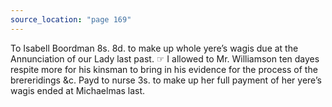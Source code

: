 ```yaml
---
source_location: "page 169"
---
```

To Isabell Boordman 8s. 8d. to make up whole yere’s wagis due at the
Annunciation of our Lady last past. ☞ I allowed to Mr. Williamson ten dayes
respite more for his kinsman to bring in his evidence for the process of the
brereridings &c. Payd to nurse 3s. to make up her full payment of her yere’s
wagis ended at Michaelmas last.
